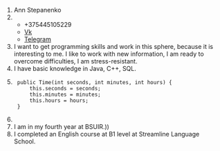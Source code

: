 1. Ann Stepanenko 
2. + +375445105229
   + [Vk](https://vk.com/anya_stepanenkoo)
   + [Telegram](t.me/AnnStep22)
3. I want to get programming skills and work in this sphere, because it is interesting to me. I like to work with new information, I am ready to overcome difficulties, I am stress-resistant.
4. I have basic knowledge in Java, C++, SQL.
5. ```
    public Time(int seconds, int minutes, int hours) {
        this.seconds = seconds;
        this.minutes = minutes;
        this.hours = hours;
    }
   ```
6.  
7. I am in my fourth year at BSUIR.))
8. I completed an English course at B1 level at Streamline Language School.

